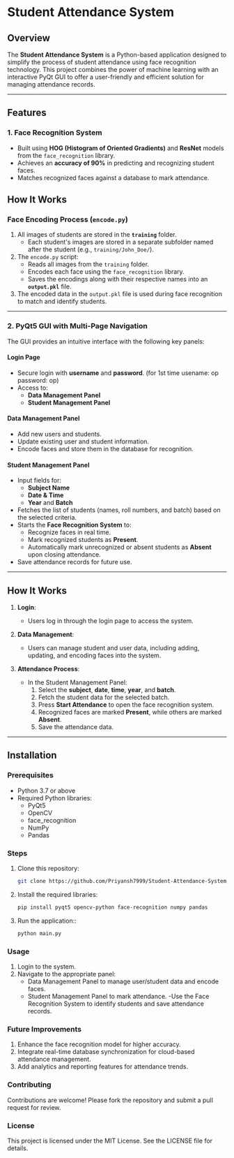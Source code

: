 # Student Attendance System

## Overview

The **Student Attendance System** is a Python-based application designed to simplify the process of student attendance using face recognition technology. This project combines the power of machine learning with an interactive PyQt GUI to offer a user-friendly and efficient solution for managing attendance records.

---

## Features

### 1. **Face Recognition System**
- Built using **HOG (Histogram of Oriented Gradients)** and **ResNet** models from the `face_recognition` library.
- Achieves an **accuracy of 90%** in predicting and recognizing student faces.
- Matches recognized faces against a database to mark attendance.
## How It Works
### Face Encoding Process (`encode.py`)
1. All images of students are stored in the **`training`** folder.
   - Each student's images are stored in a separate subfolder named after the student (e.g., `training/John_Doe/`).
2. The `encode.py` script:
   - Reads all images from the `training` folder.
   - Encodes each face using the `face_recognition` library.
   - Saves the encodings along with their respective names into an **`output.pkl`** file.
3. The encoded data in the `output.pkl` file is used during face recognition to match and identify students.

---

### 2. **PyQt5 GUI with Multi-Page Navigation**
The GUI provides an intuitive interface with the following key panels:

#### **Login Page**
- Secure login with **username** and **password**. (for 1st time usename: op password: op)
- Access to:
  - **Data Management Panel**
  - **Student Management Panel**

#### **Data Management Panel**
- Add new users and students.
- Update existing user and student information.
- Encode faces and store them in the database for recognition.

#### **Student Management Panel**
- Input fields for:
  - **Subject Name**
  - **Date & Time**
  - **Year** and **Batch**
- Fetches the list of students (names, roll numbers, and batch) based on the selected criteria.
- Starts the **Face Recognition System** to:
  - Recognize faces in real time.
  - Mark recognized students as **Present**.
  - Automatically mark unrecognized or absent students as **Absent** upon closing attendance.
- Save attendance records for future use.

---

## How It Works

1. **Login**: 
   - Users log in through the login page to access the system.

2. **Data Management**:
   - Users can manage student and user data, including adding, updating, and encoding faces into the system.

3. **Attendance Process**:
   - In the Student Management Panel:
     1. Select the **subject**, **date**, **time**, **year**, and **batch**.
     2. Fetch the student data for the selected batch.
     3. Press **Start Attendance** to open the face recognition system.
     4. Recognized faces are marked **Present**, while others are marked **Absent**.
     5. Save the attendance data.

---

## Installation

### Prerequisites
- Python 3.7 or above
- Required Python libraries: 
  - PyQt5
  - OpenCV
  - face_recognition
  - NumPy
  - Pandas

### Steps
1. Clone this repository:
   ```bash
   git clone https://github.com/Priyansh7999/Student-Attendance-System.git
   
2. Install the required libraries:
   ```bash
   pip install pyqt5 opencv-python face-recognition numpy pandas

3. Run the application::
   ```bash
   python main.py
   
### Usage
1. Login to the system.
2. Navigate to the appropriate panel:
    - Data Management Panel to manage user/student data and encode faces.
    - Student Management Panel to mark attendance.
       -Use the Face Recognition System to identify students and save attendance records.

### Future Improvements
1. Enhance the face recognition model for higher accuracy.
2. Integrate real-time database synchronization for cloud-based attendance management.
3. Add analytics and reporting features for attendance trends.

### Contributing
Contributions are welcome! Please fork the repository and submit a pull request for review.
### License
This project is licensed under the MIT License. See the LICENSE file for details.


